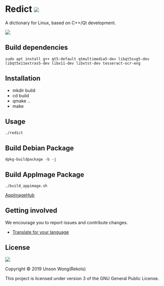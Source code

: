 # Redict ![](https://api.travis-ci.org/rekols/redict.svg?branch=master)

A dictionary for Linux, based on C++/Qt development.

![](screenshots/screenshot1.png)

## Build dependencies

`sudo apt install g++ qt5-default qtmultimedia5-dev libqt5svg5-dev libqt5x11extras5-dev libx11-dev libxtst-dev tesseract-ocr-eng`

## Installation

* mkdir build
* cd build
* qmake ..
* make

## Usage

`./redict`

## Build Debian Package

`dpkg-buildpackage -b -j`

## Build AppImage Package

`./build_appimage.sh`

[AppImageHub](https://appimage.github.io/Redict)

## Getting involved

We encourage you to report issues and contribute changes.

* [Translate for your language](https://github.com/rekols/redict/tree/master/translations)

## License

![](https://camo.githubusercontent.com/3eb103d4afbd5bb2bbdf3d03e0e23e05ef44190f/687474703a2f2f7777772e676e752e6f72672f67726170686963732f67706c76332d3132377835312e706e67)

Copyright © 2019 Unson Wong(Rekols)

This project is licensed under version 3 of the GNU General Public License.
